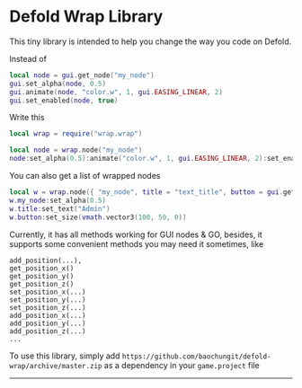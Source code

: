 # Defold Wrap Library

This tiny library is intended to help you change the way you code on Defold.

Instead of
```lua
local node = gui.get_node("my_node")
gui.set_alpha(node, 0.5)
gui.animate(node, "color.w", 1, gui.EASING_LINEAR, 2)
gui.set_enabled(node, true)
```
Write this
```lua
local wrap = require("wrap.wrap")

local node = wrap.node("my_node")
node:set_alpha(0.5):animate("color.w", 1, gui.EASING_LINEAR, 2):set_enabled(true)
```
You can also get a list of wrapped nodes
```lua
local w = wrap.node({ "my_node", title = "text_title", button = gui.get_node("button") })
w.my_node:set_alpha(0.5)
w.title:set_text("Admin")
w.button:set_size(vmath.vector3(100, 50, 0))
```

Currently, it has all methods working for GUI nodes & GO, besides, it supports some convenient methods you may need it sometimes, like
```
add_position(...),
get_position_x()
get_position_y()
get_position_z()
set_position_x(...)
set_position_y(...)
set_position_z(...)
add_position_x(...)
add_position_y(...)
add_position_z(...)
...
```

To use this library, simply add `https://github.com/baochungit/defold-wrap/archive/master.zip` as a dependency in your `game.project` file

---
